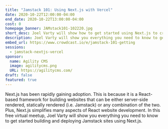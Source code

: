 ```yaml
---
title: "Jamstack 101: Using Next.js with Vercel"
date: 2020-10-22T12:00:00-04:00
end_date: 2020-10-22T13:00:00-04:00
cost: 0
homepage_banner: JAMstack101-102220.jpg
short_desc: Joel Varty will show how to get started using Next.js to create Jamstack websites using React.
description: Joel Varty will show you everything you need to know to get started building and deploying Jamstack sites using Next.js.
embed_url: https://www.crowdcast.io/e/jamstack-101-getting
sessions:
  - jamstack-nextjs-vercel
sponsor:
  name: Agility CMS
  image: agilitycms.png
  URL: https://agilitycms.com/
draft: false
featured: true
---
```


Next.js has been rapidly gaining adoption. This is because it is a React-based framework for building websites that can be either server-side rendered, statically rendered (i.e. Jamstack) or any combination of the two. Plus, Next.js simplifies many aspects of React website development. In this free virtual meetup, Joel Varty will show you everything you need to know to get started building and deploying Jamstack sites using Next.js.
